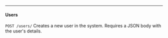 ---
#### Users

`POST /users/`
Creates a new user in the system. Requires a JSON body with the user's details.
